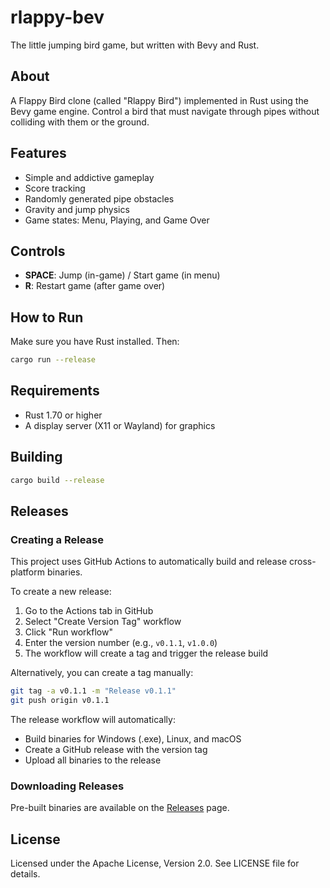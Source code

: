 # rlappy-bev
The little jumping bird game, but written with Bevy and Rust.

## About
A Flappy Bird clone (called "Rlappy Bird") implemented in Rust using the Bevy game engine. Control a bird that must navigate through pipes without colliding with them or the ground.

## Features
- Simple and addictive gameplay
- Score tracking
- Randomly generated pipe obstacles
- Gravity and jump physics
- Game states: Menu, Playing, and Game Over

## Controls
- **SPACE**: Jump (in-game) / Start game (in menu)
- **R**: Restart game (after game over)

## How to Run
Make sure you have Rust installed. Then:

```bash
cargo run --release
```

## Requirements
- Rust 1.70 or higher
- A display server (X11 or Wayland) for graphics

## Building
```bash
cargo build --release
```

## Releases

### Creating a Release
This project uses GitHub Actions to automatically build and release cross-platform binaries.

To create a new release:
1. Go to the Actions tab in GitHub
2. Select "Create Version Tag" workflow
3. Click "Run workflow"
4. Enter the version number (e.g., `v0.1.1`, `v1.0.0`)
5. The workflow will create a tag and trigger the release build

Alternatively, you can create a tag manually:
```bash
git tag -a v0.1.1 -m "Release v0.1.1"
git push origin v0.1.1
```

The release workflow will automatically:
- Build binaries for Windows (.exe), Linux, and macOS
- Create a GitHub release with the version tag
- Upload all binaries to the release

### Downloading Releases
Pre-built binaries are available on the [Releases](https://github.com/TaQuangKhoi/rlappy-bev/releases) page.

## License
Licensed under the Apache License, Version 2.0. See LICENSE file for details.
